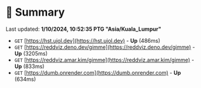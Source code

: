 # 📖 Summary
Last updated: **1/10/2024, 10:52:35 PTG "Asia/Kuala_Lumpur"**

- `GET` [https://hst.ujol.dev](https://hst.ujol.dev) - **Up** (486ms)
- `GET` [https://reddviz.deno.dev/gimme](https://reddviz.deno.dev/gimme) - **Up** (3205ms)
- `GET` [https://reddviz.amar.kim/gimme](https://reddviz.amar.kim/gimme) - **Up** (833ms)
- `GET` [https://dumb.onrender.com](https://dumb.onrender.com) - **Up** (634ms)
